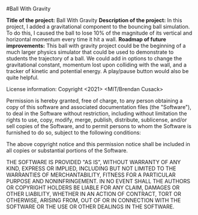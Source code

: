 #Ball With Gravity

<b>Title of the project:</b> Ball With Gravity
<b>Description of the project:</b> In this project, I added a gravitational component to the bouncing ball simulation. To do this, I caused the ball to lose 10% of the magnitude of its vertical and horizontal momentum every time it hit a wall. 
<b>Roadmap of future improvements:</b> This ball with gravity project could be the beginning of a much larger physics simulator that could be used to demonstrate to students the trajectory of a ball.  We could add in options to change the gravitational constant, momentum lost upon colliding with the wall, and a tracker of kinetic and potential energy.  A play/pause button would also be quite helpful. 

License information: Copyright <2021> <MIT/Brendan Cusack>

Permission is hereby granted, free of charge, to any person obtaining a copy of this software and associated documentation files (the "Software"), to deal in the Software without restriction, including without limitation the rights to use, copy, modify, merge, publish, distribute, sublicense, and/or sell copies of the Software, and to permit persons to whom the Software is furnished to do so, subject to the following conditions:

The above copyright notice and this permission notice shall be included in all copies or substantial portions of the Software.

THE SOFTWARE IS PROVIDED "AS IS", WITHOUT WARRANTY OF ANY KIND, EXPRESS OR IMPLIED, INCLUDING BUT NOT LIMITED TO THE WARRANTIES OF MERCHANTABILITY, FITNESS FOR A PARTICULAR PURPOSE AND NONINFRINGEMENT. IN NO EVENT SHALL THE AUTHORS OR COPYRIGHT HOLDERS BE LIABLE FOR ANY CLAIM, DAMAGES OR OTHER LIABILITY, WHETHER IN AN ACTION OF CONTRACT, TORT OR OTHERWISE, ARISING FROM, OUT OF OR IN CONNECTION WITH THE SOFTWARE OR THE USE OR OTHER DEALINGS IN THE SOFTWARE.
